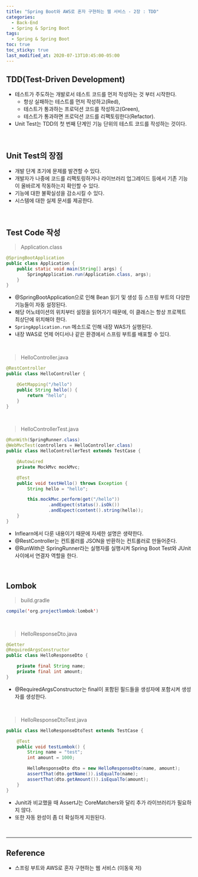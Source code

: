 ```yaml
---
title: "Spring Boot와 AWS로 혼자 구현하는 웹 서비스 - 2장 : TDD"
categories:
  - Back-End
  - Spring & Spring Boot
tags:
  - Spring & Spring Boot
toc: true
toc_sticky: true
last_modified_at: 2020-07-13T10:45:00-05:00
---
```


## TDD(Test-Driven Development)

* 테스트가 주도하는 개발로서 테스트 코드를 먼저 작성하는 것 부터 시작한다.
	* 항상 실패하는 테스트를 먼저 작성하고(Red),
	* 테스트가 통과하는 프로덕션 코드를 작성하고(Green),
	* 테스트가 통과하면 프로덕션 코드를 리팩토링한다(Refactor).
* Unit Test는 TDD의 첫 번째 단계인 기능 단위의 테스트 코드를 작성하는 것이다.

<br>

## Unit Test의 장점

* 개발 단계 초기에 문제를 발견할 수 있다.
* 개발자가 나중에 코드를 리팩토링하거나 라이브러리 업그레이드 등에서 기존 기능이 올바르게 작동하는지 확인할 수 있다.
* 기능에 대한 불확실성을 감소시킬 수 있다.
* 시스템에 대한 실제 문서를 제공한다.

<br>

## Test Code 작성

> Application.class

```java
@SpringBootApplication
public class Application {
    public static void main(String[] args) {
        SpringApplication.run(Application.class, args);
    }
}
```

* @SpringBootApplication으로 인해 Bean 읽기 및 생성 등 스프링 부트의 다양한 기능들이 자동 설정된다.
* 해당 어노테이션의 위치부터 설정을 읽어가기 때문에, 이 클래스는 항상 프로젝트 최상단에 위치해야 한다.
* `SpringApplication.run` 메소드로 인해 내장 WAS가 실행된다.
* 내장 WAS로 언제 어디서나 같은 환경에서 스프링 부트를 배포할 수 있다.

<br>

> HelloController.java

```java
@RestController
public class HelloController {

    @GetMapping("/hello")
    public String hello() {
        return "hello";
    }
}
```

<br>

> HelloControllerTest.java

```java
@RunWith(SpringRunner.class)
@WebMvcTest(controllers = HelloController.class)
public class HelloControllerTest extends TestCase {

    @Autowired
    private MockMvc mockMvc;

    @Test
    public void testHello() throws Exception {
        String hello = "hello";

        this.mockMvc.perform(get("/hello"))
                .andExpect(status().isOk())
                .andExpect(content().string(hello));
    }
}
```

* Inflearn에서 다룬 내용이기 때문에 자세한 설명은 생략한다.
* @RestController는 컨트롤러를 JSON을 반환하는 컨트롤러로 만들어준다.
* @RunWith은 SpringRunner라는 실행자를 실행시켜 Spring Boot Test와 JUnit 사이에서 연결자 역할을 한다.

<br>

## Lombok

> build.gradle

```java
compile('org.projectlombok:lombok')
```

<br>

> HelloResponseDto.java

```java
@Getter
@RequiredArgsConstructor
public class HelloResponseDto {

    private final String name;
    private final int amount;
}
```

* @RequiredArgsConstructor는 final이 포함된 필드들을 생성자에 포함시켜 생성자를 생성한다.

<br>

> HelloResponseDtoTest.java

```java
public class HelloResponseDtoTest extends TestCase {

    @Test
    public void testLombok() {
        String name = "test";
        int amount = 1000;

        HelloResponseDto dto = new HelloResponseDto(name, amount);
        assertThat(dto.getName()).isEqualTo(name);
        assertThat(dto.getAmount()).isEqualTo(amount);
    }
}
```

* Junit과 비교했을 때 AssertJ는 CoreMatchers와 달리 추가 라이브러리가 필요하지 않다.
* 또한 자동 완성이 좀 더 확실하게 지원된다.

<br>

---

## Reference

* 스프링 부트와 AWS로 혼자 구현하는 웹 서비스 (이동욱 저)
